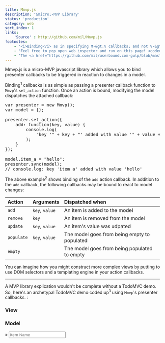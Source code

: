 ```yaml
---
title: Mmvp.js
description: '&micro;-MVP Library'
status: 'production'
category: web
sort_index: 1
links:
    'Source' : http://github.com/mil/Mmvp.js
footnotes:
    - '<i>Binding</i> as in specifying M-&gt;V callbacks; and not V-&gt;M callbacks. After all V-&gt;M logic is typically handled as consequent of user-interaction and thus should be specified in user-interface callbacks.'
    - 'Feel free to pop open web inspector and run on this page! <code>Mmvp</code> is in global scope.'
    - 'The <a href="https://github.com/mil/userbound.com-gulp/blob/master/src/interfaces/demos/Mmvp.js/demo/js/todo.js">demo code</a> (74 SLOC) is only slighter heavier than the <a href="https://github.com/mil/userbound.com-gulp/blob/master/src/interfaces/demos/Mmvp.js/demo/Mmvp.js">Mmvp library</a> itself (45 SLOC)'
---
```


Mmvp.js is a micro-MVP javascript library which allows you to bind presenter callbacks to be triggered in reaction to changes in a model.

Binding<sup>1</sup> callbacks is as simple as passing a presenter callback function to `Mmvp`'s `set_action` function.  Once an action is bound, modifying the model dispatches the attached callback:

<pre class='sh_javascript'>
var presenter = new Mmvp();
var model = {};

presenter.set_action({
    add: function(key, value) {
        console.log(
            "key '" + key + "' added with value '" + value + "'"
        );
    }
});

model.item_a = "hello";
presenter.sync(model);
// console.log: key 'item_a' added with value 'hello'</pre>
</pre>


The above example<sup>2</sup> shows binding of the `add` action callback. In addition to the `add` callback, the following callbacks may be bound to react to model changes:

|Action     |Arguments         | Dispatched when |
|:-------   |:-----------------|:-----------------------------------------|
|`add`      | `key`, `value`   | An item is added to the model               |
|`remove`   | `key`            | An item is removed from the model           |
|`update`   | `key`, `value`   | An item's value was udpated                 |
|`populate` | `key`, `value`   | The model goes from being empty to populated |
|`empty`    |                  | The model goes from being populated to empty  |


You can imagine how you might construct more complex views by putting to use DOM selectors and a templating engine in your action callbacks.


<hr>

A MVP library explication wouldn't be complete without a TodoMVC demo. So, here's an archetypal TodoMVC demo coded up<sup>3</sup> using `Mmvp`'s presenter callbacks. :

<div class='interface-demo'>
<script type='text/javascript' src='/interfaces/Mmvp.js/demo/underscore.min.js'></script>
<script type='text/javascript' src='/interfaces/Mmvp.js/demo/Mmvp.js'></script>
<script type='text/javascript' src='/interfaces/Mmvp.js/demo/js/todo.js'></script>
<script type='text/javascript' src='/interfaces/Mmvp.js/demo/js/demo_page.js'></script>
<link rel='stylesheet' href='/interfaces/Mmvp.js/demo/css/style.css' />

<section id="demo" class='block'>
  <nav><h3 class='view active'>View</h3><h3 class='model'>Model</h3></nav>
  <section id='switcher'> 
    <section class='view active'>  
      <div id="viewpen"></div>
      <div id='newitem'>
        <span class='hint'>&raquo;</span>
        <input type='text' placeholder='Item Name'>
      </div>
    </section>
    <section class='model'><pre class='brush: js; toolbar: false;'></pre></section>
  </section>
</section>

</div>
